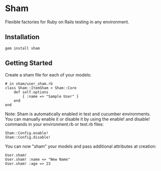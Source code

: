 # Sham

Flexible factories for Ruby on Rails testing in any environment.

## Installation

    gem install sham

## Getting Started

Create a sham file for each of your models:

    # in sham/user_sham.rb
    class Sham::ItemSham < Sham::Core
        def self.options
            { :name => "Sample User" }
        end
    end

Note: Sham is automatically enabled in test and cucumber environments.  You can manually enable it or disable
it by using the enable! and disable! commands in your environment.rb or test.rb files:

    Sham::Config.enable!
    Sham::Config.disable!

You can now "sham" your models and pass additional attributes at creation:

    User.sham!
    User.sham! :name => "New Name"
    User.sham! :age => 23